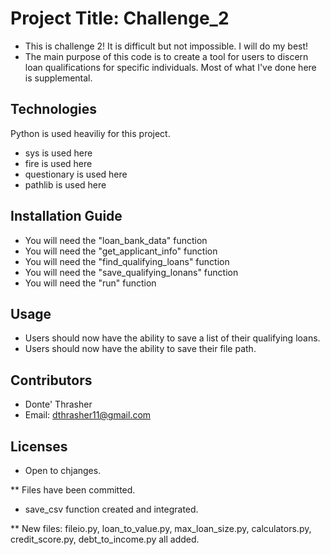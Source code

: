 # Project Title: Challenge_2
* This is challenge 2! It is difficult but not impossible. I will do my best!
* The main purpose of this code is to create a tool for users to discern loan qualifications for specific individuals. Most of what I've done here is supplemental. 

## Technologies
Python is used heaviliy for this project.
* sys is used here 
* fire is used here
* questionary is used here
* pathlib is used here

## Installation Guide
* You will need the "loan_bank_data" function 
* You will need the "get_applicant_info" function
* You will need the "find_qualifying_loans" function 
* You will need the "save_qualifying_lonans" function
* You will need the "run" function


## Usage
* Users should now have the ability to save a list of their qualifying loans. 
* Users should now have the ability to save their file path. 

## Contributors 
* Donte' Thrasher 
* Email: dthrasher11@gmail.com

## Licenses 
* Open to chjanges. 



** Files have been committed. 
* save_csv function created and integrated. 

** New files: fileio.py, loan_to_value.py, max_loan_size.py, calculators.py, credit_score.py, debt_to_income.py all added. 
